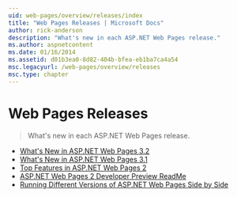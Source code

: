 ```yaml
---
uid: web-pages/overview/releases/index
title: "Web Pages Releases | Microsoft Docs"
author: rick-anderson
description: "What's new in each ASP.NET Web Pages release."
ms.author: aspnetcontent
ms.date: 01/16/2014
ms.assetid: d01b3ea0-8d82-404b-bfea-eb1ba7ca4a54
msc.legacyurl: /web-pages/overview/releases
msc.type: chapter
---
```

Web Pages Releases
====================
> What's new in each ASP.NET Web Pages release.


- [What's New in ASP.NET Web Pages 3.2](whats-new-in-aspnet-web-pages-32.md)
- [What's New in ASP.NET Web Pages 3.1](whats-new-aspnet-web-pages-31.md)
- [Top Features in ASP.NET Web Pages 2](top-features-in-web-pages-2.md)
- [ASP.NET Web Pages 2 Developer Preview ReadMe](aspnet-web-pages-2-developer-preview-readme.md)
- [Running Different Versions of ASP.NET Web Pages Side by Side](running-v1-and-v2-sites-side-by-side.md)

